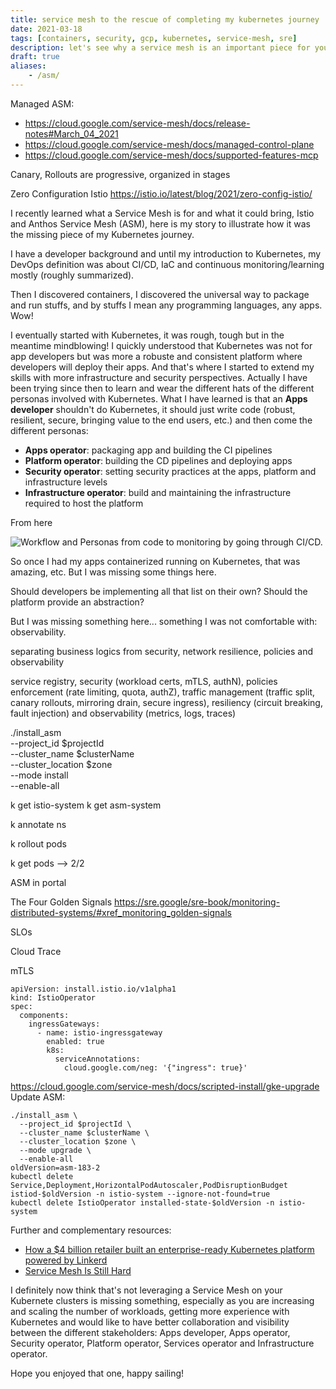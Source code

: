 ```yaml
---
title: service mesh to the rescue of completing my kubernetes journey
date: 2021-03-18
tags: [containers, security, gcp, kubernetes, service-mesh, sre]
description: let's see why a service mesh is an important piece for your kubernetes journey
draft: true
aliases:
    - /asm/
---
```


Managed ASM:
- https://cloud.google.com/service-mesh/docs/release-notes#March_04_2021
- https://cloud.google.com/service-mesh/docs/managed-control-plane
- https://cloud.google.com/service-mesh/docs/supported-features-mcp

Canary, Rollouts are progressive, organized in stages

Zero Configuration Istio
https://istio.io/latest/blog/2021/zero-config-istio/

I recently learned what a Service Mesh is for and what it could bring, Istio and Anthos Service Mesh (ASM), here is my story to illustrate how it was the missing piece of my Kubernetes journey.

I have a developer background and until my introduction to Kubernetes, my DevOps definition was about CI/CD, IaC and continuous monitoring/learning mostly (roughly summarized).

Then I discovered containers, I discovered the universal way to package and run stuffs, and by stuffs I mean any programming languages, any apps. Wow!

I eventually started with Kubernetes, it was rough, tough but in the meantime mindblowing!
I quickly understood that Kubernetes was not for app developers but was more a robuste and consistent platform where developers will deploy their apps. And that's where I started to extend my skills with more infrastructure and security perspectives. Actually I have been trying since then to learn and wear the different hats of the different personas involved with Kubernetes. What I have learned is that an **Apps developer** shouldn't do Kubernetes, it should just write code (robust, resilient, secure, bringing value to the end users, etc.) and then come the different personas:
- **Apps operator**: packaging app and building the CI pipelines
- **Platform operator**: building the CD pipelines and deploying apps
- **Security operator**: setting security practices at the apps, platform and infrastructure levels
- **Infrastructure operator**: build and maintaining the infrastructure required to host the platform

From here 

![Workflow and Personas from code to monitoring by going through CI/CD.](https://github.com/mathieu-benoit/sail-sharp/raw/main/personas.png)

So once I had my apps containerized running on Kubernetes, that was amazing, etc. But I was missing some things here.

Should developers be implementing all that list on their own?
Should the platform provide an abstraction?

But I was missing something here... something I was not comfortable with: observability.



separating business logics from security, network resilience, policies and observability

service registry, security (workload certs, mTLS, authN), policies enforcement (rate limiting, quota, authZ), traffic management (traffic split, canary rollouts, mirroring drain, secure ingress), resiliency (circuit breaking, fault injection) and observability (metrics, logs, traces)

./install_asm \
  --project_id $projectId \
  --cluster_name $clusterName \
  --cluster_location $zone \
  --mode install \
  --enable-all

k get istio-system
k get asm-system

k annotate ns

k rollout pods

k get pods --> 2/2

ASM in portal

The Four Golden Signals
https://sre.google/sre-book/monitoring-distributed-systems/#xref_monitoring_golden-signals

SLOs

Cloud Trace

mTLS

```
apiVersion: install.istio.io/v1alpha1
kind: IstioOperator
spec:
  components:
    ingressGateways:
      - name: istio-ingressgateway
        enabled: true
        k8s:
          serviceAnnotations:
            cloud.google.com/neg: '{"ingress": true}'
```

https://cloud.google.com/service-mesh/docs/scripted-install/gke-upgrade
Update ASM:
```
./install_asm \
  --project_id $projectId \
  --cluster_name $clusterName \
  --cluster_location $zone \
  --mode upgrade \
  --enable-all
oldVersion=asm-183-2
kubectl delete Service,Deployment,HorizontalPodAutoscaler,PodDisruptionBudget istiod-$oldVersion -n istio-system --ignore-not-found=true
kubectl delete IstioOperator installed-state-$oldVersion -n istio-system
```

Further and complementary resources:
- [How a $4 billion retailer built an enterprise-ready Kubernetes platform powered by Linkerd](https://www.cncf.io/blog/2021/02/19/how-a-4-billion-retailer-built-an-enterprise-ready-kubernetes-platform-powered-by-linkerd/)
- [Service Mesh Is Still Hard](https://www.cncf.io/blog/2020/10/26/service-mesh-is-still-hard/)

I definitely now think that's not leveraging a Service Mesh on your Kubernete clusters is missing something, especially as you are increasing and scaling the number of workloads, getting more experience with Kubernetes and would like to have better collaboration and visibility between the different stakeholders: Apps developer, Apps operator, Security operator, Platform operator, Services operator and Infrastructure operator.

Hope you enjoyed that one, happy sailing!